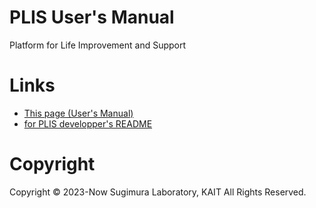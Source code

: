 # PLIS User's Manual

Platform for Life Improvement and Support

# Links

- [This page (User's Manual)](https://hiroshi-sugimura.github.io/plis/)
- [for PLIS developper's README](https://hiroshi-sugimura.github.io/plis/v1/)


# Copyright

Copyright © 2023-Now Sugimura Laboratory, KAIT All Rights Reserved.


